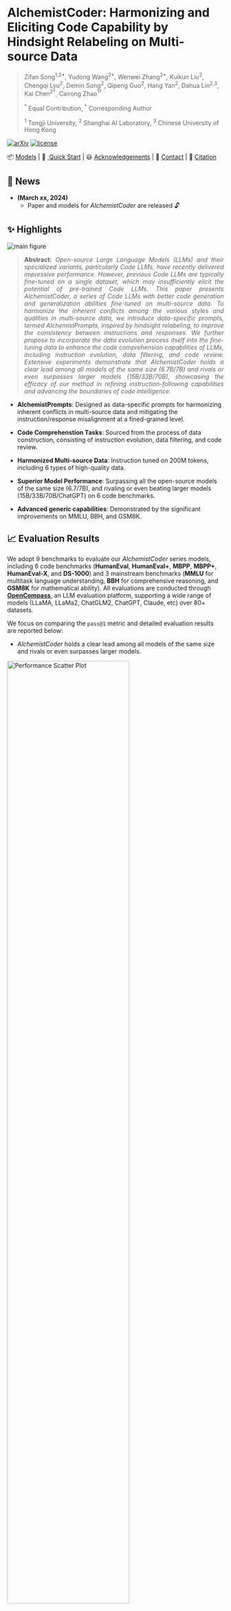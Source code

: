 # AlchemistCoder: Harmonizing and Eliciting Code Capability by Hindsight Relabeling on Multi-source Data

> Zifan Song<sup>1,2*</sup>,
Yudong Wang<sup>2*</sup>,
Wenwei Zhang<sup>2*</sup>,
Kuikun Liu<sup>2</sup>,
Chengqi Lyu<sup>2</sup>,
Demin Song<sup>2</sup>,
Qipeng Guo<sup>2</sup>,
Hang Yan<sup>2</sup>,
Dahua Lin<sup>2,3</sup>,
Kai Chen<sup>2†</sup>,
Cairong Zhao<sup>1†</sup>
>
> <sup>*</sup> Equal Contribution, <sup>†</sup> Corresponding Author 
>
> <sup>1</sup> Tongji University, <sup>2</sup> Shanghai AI Laboratory, <sup>3</sup> Chinese University of Hong Kong

[![arXiv](https://img.shields.io/badge/arXiv-xxxxxx-b31b1b.svg)](https://arxiv.org/abs/xxxx.xxxx)
[![license](https://raw.githubusercontent.com/InternLM/InternLM/main/assets/license.svg)](./LICENSE)

<p align="left">
    <i class="fas fa-cube"></i>📦&nbsp;<a href="#-models">Models</a>
    | 🚀&nbsp;<a href="#-quick-start"> Quick Start</a>
    | 😃&nbsp;<a href="#-acknowledgments">Acknowledgements</a>
    | 📧&nbsp;<a href="#-contact">Contact</a>
    | 🌟&nbsp;<a href="#-citation">Citation</a>
</p>

## 📢 News
* **(March xx, 2024)**
  - Paper and models for *AlchemistCoder* are released 🔓


## ✨ Highlights

![main figure](assets/overview.png)
> **<p align="justify"> Abstract:** *Open-source Large Language Models (LLMs) and their specialized variants, particularly Code LLMs, have recently delivered impressive performance. However, previous Code LLMs are typically fine-tuned on a single dataset, which may insufficiently elicit the potential of pre-trained Code LLMs. This paper presents AlchemistCoder, a series of Code LLMs with better code generation and generalization abilities fine-tuned on multi-source data. To harmonize the inherent conflicts among the various styles and qualities in multi-source data, we introduce data-specific prompts, termed AlchemistPrompts, inspired by hindsight relabeling, to improve the consistency between instructions and responses. We further propose to incorporate the data evolution process itself into the fine-tuning data to enhance the code comprehension capabilities of LLMs, including instruction evolution, data filtering, and code review. Extensive experiments demonstrate that AlchemistCoder holds a clear lead among all models of the same size (6.7B/7B) and rivals or even surpasses larger models (15B/33B/70B), showcasing the efficacy of our method in refining instruction-following capabilities and advancing the boundaries of code intelligence.* </p>

- **AlchemistPrompts**: Designed as data-specific prompts for harmonizing inherent conflicts in multi-source data and mitigating the instruction/response misalignment at a fined-grained level.
  
- **Code Comprehenstion Tasks**: Sourced from the process of data construction, consisting of instruction evolution, data filtering, and code review.
  
- **Harmonized Multi-source Data**: Instruction tuned on 200M tokens, including 6 types of high-quality data.
  
- **Superior Model Performance**: Surpassing all the open-source models of the same size (6.7/7B), and rivaling or even beating larger models (15B/33B/70B/ChatGPT) on 6 code benchmarks.
  
- **Advanced generic capabilities**: Demonstrated by the significant improvements on MMLU, BBH, and GSM8K.
  

## 📈 Evaluation Results
We adopt 9 benchmarks to evaluate our *AlchemistCoder* series models, including 6 code benchmarks (**HumanEval**, **HumanEval+**, **MBPP**, **MBPP+**, **HumanEval-X**, and **DS-1000**) and 3 mainstream benchmarks (**MMLU** for multitask language understanding, **BBH** for comprehensive reasoning, and **GSM8K** for mathematical ability). All evaluations are conducted through [**OpenCompass**](https://github.com/open-compass), an LLM evaluation platform, supporting a wide range of models (LLaMA, LLaMa2, ChatGLM2, ChatGPT, Claude, etc) over 80+ datasets. 

We focus on comparing the ```pass@1``` metric and detailed evaluation results are reported below:
- *AlchemistCoder* holds a clear lead among all models of the same size and rivals or even surpasses larger models.
<img src="./assets/performance_scatter plot.png" alt="Performance Scatter Plot" width="75%">

- Python Code Generation Benchmark(HumanEval/HumanEval+ and MBPP/MBPP+):
<img src="./assets/python_code_generation_results.png" width="75%">

- Multilingual HumanEval-X Benchmark:
<img src="./assets/humanevalx_results.png" align=center width="50%">

- Data Science DS-1000 Benchmark:
<img src="./assets/ds1000_results.png" align=center width="50%">

- Mainstream Benchmarks (MMLU, BBH, and GSM8K) for Generic Capabilities:
<img src="./assets/generic_results.png" align=center width="50%">


## 📦 Models
All *AlchemistCoder* series models have been open-source on Hugging Face, including AlchemistCoder-L-7B, AlchemistCoder-CL-7B, and AlchemistCoder-DS-6.7B. You can access our models via the following link:

## 🚀 Quick Start
```python
import torch
from transformers import AutoModelForCausalLM, AutoTokenizer

tokenizer = AutoTokenizer.from_pretrained("internlm/AlchemistCoder-DS-6.7B", trust_remote_code=True)
model = AutoModelForCausalLM.from_pretrained("internlm/AlchemistCoder-DS-6.7B", trust_remote_code=True, torch_dtype=torch.bfloat16).cuda()
model = model.eval()

input_text = "Implement the Dijkstra algorithm in Python"
inputs = tokenizer(input_text, return_tensors="pt").to(model.device)
outputs = model.generate(**inputs, max_length=128)
print(tokenizer.decode(outputs[0], skip_special_tokens=True))
```

The above code will generate the following result:
> ```python
> import heapq
> 
> def dijkstra(graph, start, end):
>     """
>     Find the shortest path between two nodes in a graph using Dijkstra's algorithm.
> 
>     Args:
>         graph (dict): A dictionary representing the graph, where the keys are nodes and the values are dictionaries
>                       containing the neighboring nodes and their edge weights.
>         start: The starting node.
>         end: The target node.
> 
>     Returns:
>         list: The shortest path from the start node to the target node as a list of nodes.
> 
>     Raises:
>         ValueError: If either the start or end node is not present in the graph.
> 
>     """
> 
>     # Check if start and end nodes are in the graph
>     if start not in graph:
>         raise ValueError("Start node is not present in the graph.")
>     if end not in graph:
>         raise ValueError("End node is not present in the graph.")
> 
>     # Initialize the distance dictionary with infinite distances for all nodes
>     distances = {node: float('inf') for node in graph}
> 
>     # Set the distance of the start node to 0
>     distances[start] = 0
> 
>     # Initialize the heap with the start node
>     heap = [(0, start)]
> 
>     # Initialize the previous dictionary to keep track of the path
>     previous = {}
> 
>     while heap:
>         # Pop the node with the smallest distance from the heap
>         current_distance, current_node = heapq.heappop(heap)
> 
>         # If the current node is the end node, we have found the shortest path
>         if current_node == end:
>             # Reconstruct the path by following the previous nodes
>             path = []
>             while current_node in previous:
>                 path.append(current_node)
>                 current_node = previous[current_node]
>             path.append(start)
>             # Reverse the path to get the correct order
>             return path[::-1]
> 
>         # Iterate over the neighboring nodes and update their distances
>         for neighbor, weight in graph[current_node].items():
>             new_distance = current_distance + weight
>             # If a shorter path is found, update the distance and previous node
>             if new_distance < distances[neighbor]:
>                 distances[neighbor] = new_distance
>                 previous[neighbor] = current_node
>                 heapq.heappush(heap, (new_distance, neighbor))
> 
>     # If there is no path between the start and end nodes, return an empty list
>     return []
> ```
> 
> The `dijkstra` function takes three arguments: `graph`, `start`, and `end`. The `graph` argument is a dictionary representing the graph, where the keys are nodes and the values are dictionaries containing the neighboring nodes and their edge weights. The `start` argument is the starting node, and the `end` argument is the target node.
> 
> The function first checks if the start and end nodes are present in the graph. If either node is not present, a `ValueError` is raised.
> 
> The function then initializes a `distances` dictionary with infinite distances for all nodes. It sets the distance of the start node to 0. It also initializes a heap with the start node and a `previous` dictionary to keep track of the path.
> 
> The algorithm then iterates over the nodes in the heap. For each node, it checks if it is the end node. If it is, the function reconstructs the path by following the previous nodes and returns the shortest path as a list of nodes in the correct order.
> 
> If the current node is not the end node, the algorithm iterates over its neighboring nodes and updates their distances if a shorter path is found. It also updates the `previous` dictionary to keep track of the path.
> 
> If there is no path between the start and end nodes, the function returns an empty list.
> 
> Note that this implementation assumes that the graph is a directed graph, and it uses a heap data structure to efficiently select the node with the smallest distance at each step.

## 🧪 Evaluation
To effortlessly evaluate *AlchemistCoder* series models across a wide range of benchmarks, such as HumanEval and MBPP, you can use [**OpenCompass**](https://github.com/open-compass) with just one command. To get started, [install OpenCompass](https://opencompass.readthedocs.io/en/latest/get_started/installation.html), adopt the provided configuration file in ```evaluation/configs``` and simply run the command below:
```bash
python run.py configs/eval_alchemistcoder_hf_models.py
```
Make sure to adjust the directory structure and arguments according to your requirements.

## 📖 Fine-tune and Others
Please refer to [**InternLM**](https://github.com/InternLM/InternLM/tree/main).

## 😃 Acknowledgments
*AlchemistCoder* is built with [**InternLM**](https://github.com/InternLM) and [**OpenCompass**](https://github.com/open-compass). Thanks for their awesome work!

## 📧 Contact
If you have any questions, please create an issue on this repository or contact us at:
- sugger@tongji.edu.cn
- wangyudong@pjlab.org.cn

## 🌟 Citation
If you find our work useful, please consider citing:

```bibtex

```
